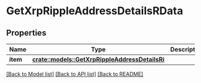 # GetXrpRippleAddressDetailsRData

## Properties

Name | Type | Description | Notes
------------ | ------------- | ------------- | -------------
**item** | [**crate::models::GetXrpRippleAddressDetailsRi**](GetXRPRippleAddressDetailsRI.md) |  | 

[[Back to Model list]](../README.md#documentation-for-models) [[Back to API list]](../README.md#documentation-for-api-endpoints) [[Back to README]](../README.md)



